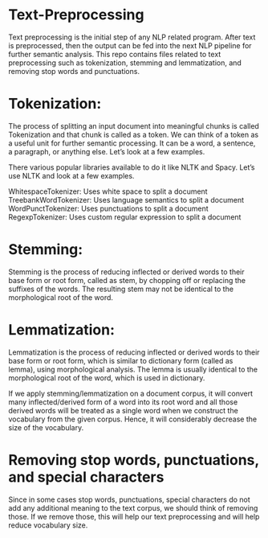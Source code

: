 # Text-Preprocessing
Text preprocessing is the initial step of any NLP related program. After text is preprocessed, then the output can be fed into the next NLP pipeline for further semantic analysis.
This repo contains files related to text preprocessing such as tokenization, stemming and lemmatization, and removing stop words and punctuations.

# Tokenization:
The process of splitting an input document into meaningful chunks is called Tokenization and that chunk is called as a token. We can think of a token as a useful unit for further semantic processing. It can be a word, a sentence, a paragraph, or anything else. Let’s look at a few examples.

There various popular libraries available to do it like NLTK and Spacy.  Let’s use NLTK and look at a few examples.

WhitespaceTokenizer: Uses white space to split a document
TreebankWordTokenizer: Uses language semantics to split a document
WordPunctTokenizer: Uses punctuations to split a document
RegexpTokenizer: Uses custom regular expression to split a document

# Stemming:
Stemming is the process of reducing inflected or derived words to their base form or root form, called as stem, by chopping off or replacing the suffixes of the words. The resulting stem may not be identical to the morphological root of the word.

# Lemmatization:
Lemmatization is the process of reducing inflected or derived words to their base form or root form, which is similar to dictionary form (called as lemma), using morphological analysis. The lemma is usually identical to the morphological root of the word, which is used in dictionary.

If we apply stemming/lemmatization on a document corpus, it will convert many inflected/derived form of a word into its root word and all those derived words will be treated as a single word when we construct the vocabulary from the given corpus. Hence, it will considerably decrease the size of the vocabulary.

# Removing stop words, punctuations, and special characters
Since in some cases stop words, punctuations, special characters do not add any additional meaning to the text corpus, we should think of removing those. If we remove those, this will help our text preprocessing and will help reduce vocabulary size. 
